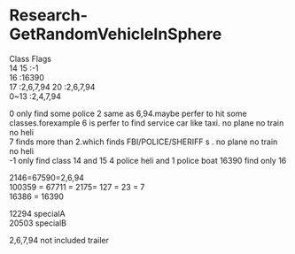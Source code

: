 # Research-GetRandomVehicleInSphere  
Class                       Flags  
14 15                       :-1  
16                          :16390  
17                          :2,6,7,94
20                          :2,6,7,94  
0~13                       :2,4,7,94  

0 only find some police
2 same as 6,94.maybe perfer to hit some classes.forexample 6 is perfer to find service car like taxi.   no plane no train no heli  
7 finds more than 2.which finds FBI/POLICE/SHERIFF s  . no plane no train no heli  
-1 only find class 14 and 15  4 police heli and 1 police boat
16390 find only 16    
    
2146=67590=2,6,94  
100359 = 67711 = 2175= 127 = 23 = 7  
16386 = 16390  
  
12294 specialA  
20503 specialB  

2,6,7,94 not included trailer
